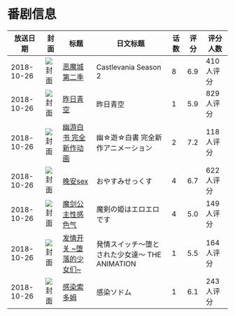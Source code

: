 # 番剧信息

|放送日期|封面|标题|日文标题|话数|评分|评分人数|
|---|---|---|---|---|---|---|
|2018-10-26|![封面](https://lain.bgm.tv/pic/cover/c/f3/18/208709_jylLn.jpg)|[恶魔城 第二季](https://bangumi.tv/subject/208709)|Castlevania Season 2|8|6.9|410人评分|
|2018-10-26|![封面](https://lain.bgm.tv/pic/cover/c/e1/36/221333_F479S.jpg)|[昨日青空](https://bangumi.tv/subject/221333)|昨日青空|1|5.9|829人评分|
|2018-10-26|![封面](https://lain.bgm.tv/pic/cover/c/91/4c/232658_x0Jjj.jpg)|[幽游白书 完全新作动画](https://bangumi.tv/subject/232658)|幽☆遊☆白書 完全新作アニメーション|2|7.2|118人评分|
|2018-10-26|![封面](https://bangumi.tv/img/no_icon_subject.png)|[晚安sex](https://bangumi.tv/subject/249681)|おやすみせっくす|4|6.7|622人评分|
|2018-10-26|![封面](https://bangumi.tv/img/no_icon_subject.png)|[魔剑公主性感色气](https://bangumi.tv/subject/256500)|魔剣の姫はエロエロです|4|5.0|149人评分|
|2018-10-26|![封面](https://bangumi.tv/img/no_icon_subject.png)|[发情开关 ~堕落的少女们~](https://bangumi.tv/subject/265543)|発情スイッチ～堕とされた少女達～ THE ANIMATION|1|5.5|164人评分|
|2018-10-26|![封面](https://bangumi.tv/img/no_icon_subject.png)|[感染索多姆](https://bangumi.tv/subject/265551)|感染ソドム|1|6.1|243人评分|
